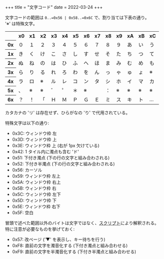 +++
title = "文字コード"
date = 2022-03-24
+++

文字コードの範囲は `0..=0x56 | 0x58..=0x6C` で、割り当ては下表の通り。  
'※' は特殊文字。

<table>
  <tr>
    <th></th>
    <th>x0</th>
    <th>x1</th>
    <th>x2</th>
    <th>x3</th>
    <th>x4</th>
    <th>x5</th>
    <th>x6</th>
    <th>x7</th>
    <th>x8</th>
    <th>x9</th>
    <th>xA</th>
    <th>xB</th>
    <th>xC</th>
    <th>xD</th>
    <th>xE</th>
    <th>xF</th>
  </tr>
  <tr>
    <th>0x</th>
    <td>０</td>
    <td>１</td>
    <td>２</td>
    <td>３</td>
    <td>４</td>
    <td>５</td>
    <td>６</td>
    <td>７</td>
    <td>８</td>
    <td>９</td>
    <td>あ</td>
    <td>い</td>
    <td>う</td>
    <td>え</td>
    <td>お</td>
    <td>か</td>
  </tr>
  <tr>
    <th>1x</th>
    <td>き</td>
    <td>く</td>
    <td>け</td>
    <td>こ</td>
    <td>さ</td>
    <td>し</td>
    <td>す</td>
    <td>せ</td>
    <td>そ</td>
    <td>た</td>
    <td>ち</td>
    <td>つ</td>
    <td>て</td>
    <td>と</td>
    <td>な</td>
    <td>に</td>
  </tr>
  <tr>
    <th>2x</th>
    <td>ぬ</td>
    <td>ね</td>
    <td>の</td>
    <td>は</td>
    <td>ひ</td>
    <td>ふ</td>
    <td>へ</td>
    <td>ほ</td>
    <td>ま</td>
    <td>み</td>
    <td>む</td>
    <td>め</td>
    <td>も</td>
    <td>や</td>
    <td>ゆ</td>
    <td>よ</td>
  </tr>
  <tr>
    <th>3x</th>
    <td>ら</td>
    <td>り</td>
    <td>る</td>
    <td>れ</td>
    <td>ろ</td>
    <td>わ</td>
    <td>を</td>
    <td>ん</td>
    <td>っ</td>
    <td>ゃ</td>
    <td>ゅ</td>
    <td>ょ</td>
    <td>※</td>
    <td>※</td>
    <td>※</td>
    <td>メ</td>
  </tr>
  <tr>
    <th>4x</th>
    <td>ラ</td>
    <td>ロ</td>
    <td>※</td>
    <td>ル</td>
    <td>レ</td>
    <td>コ</td>
    <td>ン</td>
    <td>タ</td>
    <td>シ</td>
    <td>ホ</td>
    <td>イ</td>
    <td>マ</td>
    <td>カ</td>
    <td>ム</td>
    <td>ー</td>
    <td>。</td>
  </tr>
  <tr>
    <th>5x</th>
    <td>、</td>
    <td>※</td>
    <td>※</td>
    <td>゛</td>
    <td>゜</td>
    <td>＊</td>
    <td>※</td>
    <td></td>
    <td>：</td>
    <td>※</td>
    <td>※</td>
    <td>※</td>
    <td>※</td>
    <td>※</td>
    <td>※</td>
    <td>※</td>
  </tr>
  <tr>
    <th>6x</th>
    <td>？</td>
    <td>！</td>
    <td>「</td>
    <td>Ｈ</td>
    <td>Ｍ</td>
    <td>Ｐ</td>
    <td>Ｇ</td>
    <td>Ｅ</td>
    <td>ミ</td>
    <td>ス</td>
    <td>キ</td>
    <td>ト</td>
    <td>…</td>
    <td></td>
    <td></td>
    <td></td>
  </tr>
</table>

カタカナの 'リ' は存在せず、ひらがなの 'り' で代用されている。

特殊文字は以下の通り:

* 0x3C: ウィンドウ枠 左
* 0x3D: ウィンドウ枠 上
* 0x3E: ウィンドウ枠 上 (右が 1px 欠けている)
* 0x42: 1 タイル内に濁点も含む 'ド'
* 0x51: 下付き濁点 (下の行の文字と組み合わされる)
* 0x52: 下付き半濁点 (下の行の文字と組み合わされる)
* 0x56: カーソル
* 0x59: ウィンドウ枠 左上
* 0x5A: ウィンドウ枠 右上
* 0x5B: ウィンドウ枠 右
* 0x5C: ウィンドウ枠 左下
* 0x5D: ウィンドウ枠 下
* 0x5E: ウィンドウ枠 右下
* 0x5F: 空白

冒頭で述べた範囲以外のバイトは文字ではなく、[スクリプト](@/script/index.md)により解釈される。  
特に注意が必要なものを挙げておく:

* 0x57: 改ページ ('▼' を表示し、キー待ちを行う)
* 0xF8: 直前の文字を濁音化する (下付き濁点と組み合わせる)
* 0xF9: 直前の文字を半濁音化する (下付き半濁点と組み合わせる)
